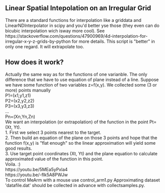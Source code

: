 <H2>Linear Spatial Intepolation on an Irregular Grid<br></H2>
There are a standard functions for interpolation like a griddata and LinearNDInterpolator in scipy and you'd better yse those (they even can do bicubic interpolation wich isway more cool). See https://stackoverflow.com/questions/47900969/4d-interpolation-for-irregular-x-y-z-grids-by-python for more details. This script is "better" in only one regard. It will extrapolate too.

<H2>How does it work?<br></H2>
Actually the same way as for the functions of one varianble. The only difference that we have to use equation of plane instead of a line.
Suppose we have some function of two variables z=f(x,y). We collected some (3 or more)  points manually <br>
P1=(x1,y1,z1) <br>
P2=(x2,y2,z2)<br>
P3=(x3,y3,z3) <br>
 ... <br>
Pn=(Xn,Yn,Zn)<br>
We want an interpolation (or extrapolation) of the function in the point Pt=(Xt, Yt).<br>
1. First we select 3 points nearest to the target. <br>
2. Then build an equation of the plane on those 3 points and hope that the function f(x,y) is "flat enough" so the linear approximation will yield some good results.<br>
3. Use target point coordinates (Xt, Yt) and the plane equation to calculate approximated value of the function in this point.<br>
Voila. :)<br>
https://youtu.be/5MEa5yPxla4 <br>
https://youtu.be/-flk5A8PWJw <br>
To control MeArm with a mouse use control_arm1.py
Approximating dataset 'datafile.dat' should be collected in advance with collectsamples.py.
